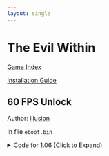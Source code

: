 ```yaml
---
layout: single
---
```


# The Evil Within

[Game Index](/patch/#patches)

[Installation Guide](https://illusion0001.github.io/install-instructions/)

## 60 FPS Unlock

Author: [illusion](https://twitter.com/illusion0002)

In file `eboot.bin`

<details>
<summary>Code for 1.06 (Click to Expand)</summary>

{% highlight yml %}
- game: "The Evil Within"
  app_ver: "01.06"
  patch_ver: "1.0"
  name: "60 FPS Unlock"
  author: "illusion"
  note: "\nGPU Limited. For use with 9th generation of game consoles.\nUses Triple buffering."
  arch: generic_orbis
  enabled: False # Todo: move this to a separate file
  patch_list:
        - [ bytes, 0x23BCE3, "00" ]
{% endhighlight %}

</details>
